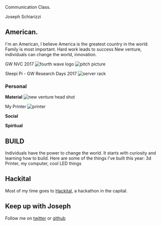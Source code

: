 Communication Class.

Joseph Schiarizzi

## American.
I'm an American, I believe America is the greatest country in the world.
Family is most important. Hard work leads to success
New venture, individuals can change the world, innovation.

GW NVC 2017
![fourth wave logo](https://raw.githubusercontent.com/jschiarizzi/self-concept/gh-pages/4ws_logo.png)
![pitch picture](https://github.com/jschiarizzi/self-concept/blob/gh-pages/newventurepitch.jpg?raw=true)


Sleepi Pi - GW Research Days 2017
![server rack](https://i.imgur.com/Nki7i1i.jpg "a thing")


### Personal
**Material**
![new venture head shot](https://newventure.gwu.edu/sites/newventure.gwu.edu/files/image/New_Venture_UP_2017_WLA_0068.jpg)

My Printer
![printer](https://i.imgur.com/SBKmszn.jpg)

**Social**


**Spiritual**

## BUILD
Individuals have the power to change the world.  It starts with curiosity and learning how to build.
Here are some of the things I've built this year: 3d Printer, my computer, cool LED things

## Hackital
Most of my time goes to [Hackital](hackital.io), a hackathon in the capital.


## Keep up with Joseph
Follow me on [twitter](twitter.com/cupojoseph) or [github](github.com/jschiarizzi)
